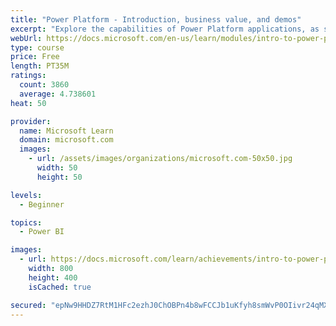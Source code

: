 ```yaml
---
title: "Power Platform - Introduction, business value, and demos"
excerpt: "Explore the capabilities of Power Platform applications, as seen in demonstrations and customer case studies."
webUrl: https://docs.microsoft.com/en-us/learn/modules/intro-to-power-platform-mba/
type: course
price: Free
length: PT35M
ratings:
  count: 3860
  average: 4.738601
heat: 50

provider:
  name: Microsoft Learn
  domain: microsoft.com
  images:
    - url: /assets/images/organizations/microsoft.com-50x50.jpg
      width: 50
      height: 50

levels:
  - Beginner

topics:
  - Power BI

images:
  - url: https://docs.microsoft.com/learn/achievements/intro-to-power-platform-social.png
    width: 800
    height: 400
    isCached: true

secured: "epNw9HHDZ7RtM1HFc2ezhJ0ChOBPn4b8wFCCJb1uKfyh8smWvP0OIivr24qMXvhEsx/BgkFghqoo0Yn9gIl9Sbr+9s3Z8fyOYdZ210/xHI3PaDg0RzK6o8zns80Epl6OD55XLvO3a/4OABKo+p1YPvbudncQCZGYDobDHxYh5R/zQXGl3ruw++Xlg3vm3DX2WGlDo797eFyNY5TZXm4SZR1TpCcq5IO3xjO0RjA+SA8i/TjBe2UOv8HyEGbY4uO0C37GH1+IfMBuYBIzTIfRs+BX5LXogmlcITKF4N1rBqQWF0lYtVgO6yQFgjgN1cZsL5P1pFWGgrnA/KqUR4b7/BCdoTqU++hLWZhOw2IkxqXuBiymRxEtpxZJ24q8XnIPiEDPKVqp0KuA0bS8+7tpkNasM0gZSwqdyL/R2Mx/RNk=;qcz2cBn1qO505dULhd2boA=="
---
```


